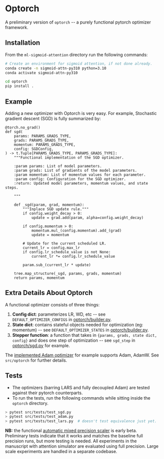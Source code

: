 # Optorch

A preliminary version of `optorch` -- a purely functional pytorch optimizer framework.

## Installation

From the `ml-sigmoid-attention` directory run the following commands:

```bash
# Create an environment for sigmoid attention, if not done already.
conda create -n sigmoid-attn-py310 python=3.10
conda activate sigmoid-attn-py310

cd optorch
pip install .
```

## Example

Adding a new optimizer with Optorch is very easy. For example, Stochastic gradient descent (SGD) is fully summarized by: 

``` python3
@torch.no_grad()
def sgd(
    params: PARAMS_GRADS_TYPE,
    grads: PARAMS_GRADS_TYPE,
    momentum: PARAMS_GRADS_TYPE,
    config: SGDConfig,
) -> t.Tuple[PARAMS_GRADS_TYPE, PARAMS_GRADS_TYPE]:
    """Functional implementation of the SGD optimizer.

    :param params: List of model parameters.
    :param grads: List of gradients of the model parameters.
    :param momentum: List of momentum values for each parameter.
    :param config: Configuration for the SGD optimizer.
    :return: Updated model parameters, momentum values, and state steps.

    """

    def _sgd(param, grad, momentum):
        """Inplace SGD update rule."""
        if config.weight_decay > 0:
            update = grad.add(param, alpha=config.weight_decay)

        if config.momentum > 0:
            momentum.mul_(config.momentum).add_(grad)
            update = momentum

        # Update for the current scheduled LR.
        current_lr = config.max_lr
        if config.lr_schedule_value is not None:
            current_lr *= config.lr_schedule_value

        param.sub_(current_lr * update)

    tree.map_structure(_sgd, params, grads, momentum)
    return params, momentum
```

## Extra Details About Optorch

A functional optimizer consists of three things:

  1. **Config dict**: parameterizes LR, WD, etc -- see `DEFAULT_OPTIMIZER_CONFIGS` in [optorch/builder.py](./src/optorch/builder.py).
  2. **State dict**: contains stateful objects needed for optimization (eg: momentum) -- see `DEFAULT_OPTIMIZER_STATES` in [optorch/builder.py](./src/optorch/builder.py).
  3. **Stepper function**: a function that takes in `{params, grads, state dict, config}` and does one step of optimization -- see `sgd_step` in [optorch/sgd.py](./src/optorch/sgd.py) for example.

The [implemented Adam optimizer](./src/optorch/adam.py) for example supports Adam, AdamW. See `src/optorch` for further details.

## Tests

- The optimizers (barring LARS and fully decoupled Adam) are tested against their pytorch counterparts.
- To run the tests, run the following commands while sitting inside the `optorch` directory. 

``` bash
> pytest src/tests/test_sgd.py
> pytest src/tests/test_adam.py
> pytest src/tests/test_lars.py  # doesn't test equivalence just yet.
```

**NB:** the functional [automatic mixed precision scaler](./src/optorch/amp.py) is early beta. Preliminary tests indicate that it works and matches the baseline full precision runs, but more testing is needed. All experiments in the manuscript with attention simulator are evaluated using full precision. Large scale experiments are handled in a separate codebase.
